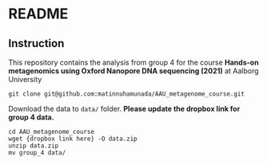 # README

## Instruction
This repository contains the analysis from group 4 for the course **Hands-on metagenomics using Oxford Nanopore DNA sequencing (2021)** at Aalborg University

```{bash}
git clone git@github.com:matinnuhamunada/AAU_metagenome_course.git
```

Download the data to `data/` folder. **Please update the dropbox link for group 4 data.**

```{bash}
cd AAU_metagenome_course
wget {dropbox link here} -O data.zip
unzip data.zip
mv group_4 data/
```